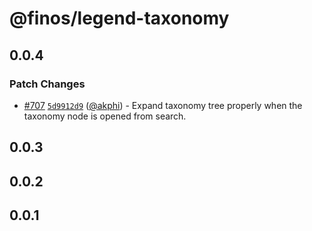 # @finos/legend-taxonomy

## 0.0.4

### Patch Changes

- [#707](https://github.com/finos/legend-studio/pull/707) [`5d9912d9`](https://github.com/finos/legend-studio/commit/5d9912d9a2c883e23d8852325a25fe59ae7597b1) ([@akphi](https://github.com/akphi)) - Expand taxonomy tree properly when the taxonomy node is opened from search.

## 0.0.3

## 0.0.2

## 0.0.1
